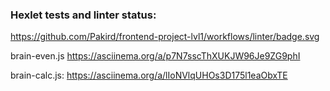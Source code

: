### Hexlet tests and linter status:

https://github.com/Pakird/frontend-project-lvl1/workflows/linter/badge.svg

brain-even.js https://asciinema.org/a/p7N7sscThXUKJW96Je9ZG9phI

brain-calc.js: https://asciinema.org/a/lIoNVlqUHOs3D175l1eaObxTE
